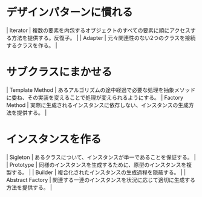 # デザインパターンに慣れる

| Iterator | 複数の要素を内包するオブジェクトのすべての要素に順にアクセスする方法を提供する。反復子。 |
| Adapter | 元々関連性のない2つのクラスを接続するクラスを作る。 |

# サブクラスにまかせる

| Template Method | あるアルゴリズムの途中経過で必要な処理を抽象メソッドに委ね、その実装を変えることで処理が変えられるようにする。
| Factory Method | 実際に生成されるインスタンスに依存しない、インスタンスの生成方法を提供する。 |

# インスタンスを作る

| Sigleton | あるクラスについて、インスタンスが単一であることを保証する。 |
| Prototype | 同様のインスタンスを生成するために、原型のインスタンスを複製する。 |
| Builder | 複合化されたインスタンスの生成過程を隠蔽する。 |
| Abstract Factory | 関連する一連のインスタンスを状況に応じて適切に生成する方法を提供する。 |
